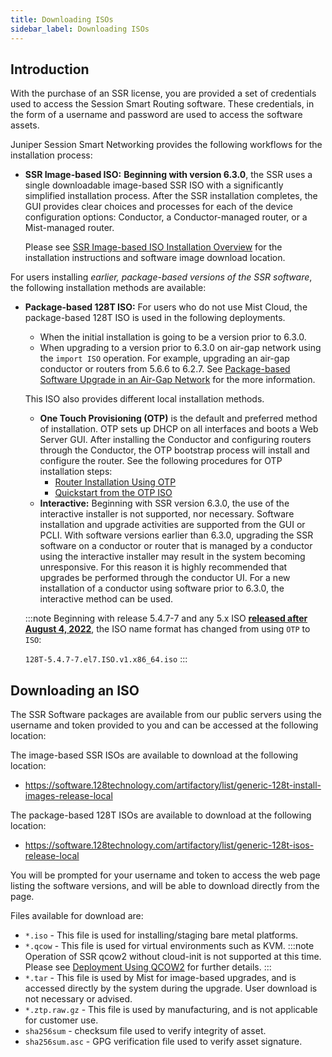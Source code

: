 ```yaml
---
title: Downloading ISOs
sidebar_label: Downloading ISOs
---
```


## Introduction

With the purchase of an SSR license, you are provided a set of credentials used to access the Session Smart Routing software. These credentials, in the form of a username and password are used to access the software assets.

Juniper Session Smart Networking provides the following workflows for the installation process:

- **SSR Image-based ISO:** **Beginning with version 6.3.0**, the SSR uses a single downloadable image-based SSR ISO with a significantly simplified installation process. After the SSR installation completes, the GUI provides clear choices and processes for each of the device configuration options: Conductor, a Conductor-managed router, or a Mist-managed router. 

  Please see [SSR Image-based ISO Installation Overview](intro_installation_univ-iso.md) for the installation instructions and software image download location.

For users installing *earlier, package-based versions of the SSR software*, the following installation methods are available:

- **Package-based 128T ISO:** For users who do not use Mist Cloud, the package-based 128T ISO is used in the following deployments. 

  - When the initial installation is going to be a version prior to 6.3.0.
  - When upgrading to a version prior to 6.3.0 on air-gap network using the `import ISO` operation. For example, upgrading an air-gap conductor or routers from 5.6.6 to 6.2.7. See [Package-based Software Upgrade in an Air-Gap Network](upgrade_restricted_access.md#package-based-software-upgrade) for the more information. 

  This ISO also provides different local installation methods.

  - **One Touch Provisioning (OTP)** is the default and preferred method of installation. OTP sets up DHCP on all interfaces and boots a Web Server GUI. After installing the Conductor and configuring routers through the Conductor, the OTP bootstrap process will install and configure the router. See the following procedures for OTP installation steps: 
    - [Router Installation Using OTP](intro_otp_iso_install.mdx)
    - [Quickstart from the OTP ISO](intro_install_quickstart_otpiso.md)
  - **Interactive:** Beginning with SSR version 6.3.0, the use of the interactive installer is not supported, nor necessary. Software installation and upgrade activities are supported from the GUI or PCLI. With software versions earlier than 6.3.0, upgrading the SSR software on a conductor or router that is managed by a conductor using the interactive installer may result in the system becoming unresponsive. For this reason it is highly recommended that upgrades be performed through the conductor UI. For a new installation of a conductor using software prior to 6.3.0, the interactive method can be used.

  :::note
  Beginning with release 5.4.7-7 and any 5.x ISO [**released after August 4, 2022**](about_releases.mdx#all-releases---limited-general-availability-and-out-of-support), the ISO name format has changed from using `OTP` to `ISO`:

  `128T-5.4.7-7.el7.ISO.v1.x86_64.iso`
  :::

## Downloading an ISO

The SSR Software packages are available from our public servers using the username and token provided to you and can be accessed at the following location:

The image-based SSR ISOs are available to download at the following location:

<!-- markdown-link-check-disable-next-line -->
- https://software.128technology.com/artifactory/list/generic-128t-install-images-release-local

The package-based 128T ISOs are available to download at the following location:

<!-- markdown-link-check-disable-next-line -->
- https://software.128technology.com/artifactory/list/generic-128t-isos-release-local

You will be prompted for your username and token to access the web page listing the software versions, and will be able to download directly from the page.

Files available for download are:

- `*.iso` - This file is used for installing/staging bare metal platforms.
- `*.qcow` - This file is used for virtual environments such as KVM.
:::note
Operation of SSR qcow2 without cloud-init is not supported at this time. Please see 
[Deployment Using QCOW2](https://www.juniper.net/documentation/us/en/software/session-smart-router/docs/install_qcow2_deployment/) for further details.
:::
- `*.tar` - This file is used by Mist for image-based upgrades, and is accessed directly by the system during the upgrade. User download is not necessary or advised.
- `*.ztp.raw.gz` - This file is used by manufacturing, and is not applicable for customer use. 
- `sha256sum` - checksum file used to verify integrity of asset.
- `sha256sum.asc` - GPG verification file used to verify asset signature.

